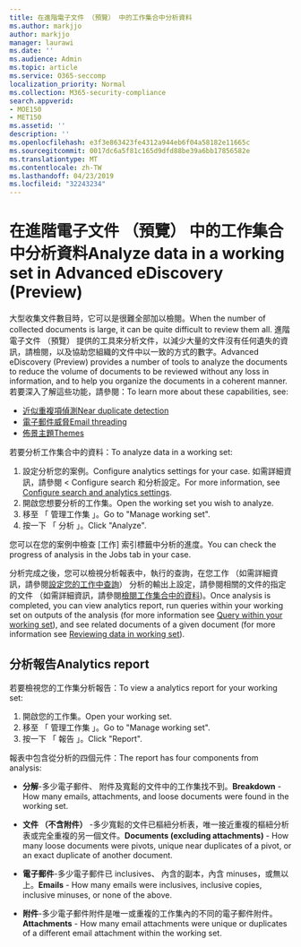 ```yaml
---
title: 在進階電子文件 （預覽） 中的工作集合中分析資料
ms.author: markjjo
author: markjjo
manager: laurawi
ms.date: ''
ms.audience: Admin
ms.topic: article
ms.service: O365-seccomp
localization_priority: Normal
ms.collection: M365-security-compliance
search.appverid:
- MOE150
- MET150
ms.assetid: ''
description: ''
ms.openlocfilehash: e3f3e863423fe4312a944eb6f04a58182e11665c
ms.sourcegitcommit: 0017dc6a5f81c165d9dfd88be39a6bb17856582e
ms.translationtype: MT
ms.contentlocale: zh-TW
ms.lasthandoff: 04/23/2019
ms.locfileid: "32243234"
---
```

# <a name="analyze-data-in-a-working-set-in-advanced-ediscovery-preview"></a><span data-ttu-id="25125-102">在進階電子文件 （預覽） 中的工作集合中分析資料</span><span class="sxs-lookup"><span data-stu-id="25125-102">Analyze data in a working set in Advanced eDiscovery (Preview)</span></span>

<span data-ttu-id="25125-103">大型收集文件數目時，它可以是很難全部加以檢閱。</span><span class="sxs-lookup"><span data-stu-id="25125-103">When the number of collected documents is large, it can be quite difficult to review them all.</span></span> <span data-ttu-id="25125-104">進階電子文件 （預覽） 提供的工具來分析文件，以減少大量的文件沒有任何遺失的資訊，請檢閱，以及協助您組織的文件中以一致的方式的數字。</span><span class="sxs-lookup"><span data-stu-id="25125-104">Advanced eDiscovery (Preview) provides a number of tools to analyze the documents to reduce the volume of documents to be reviewed without any loss in information, and to help you organize the documents in a coherent manner.</span></span> <span data-ttu-id="25125-105">若要深入了解這些功能，請參閱：</span><span class="sxs-lookup"><span data-stu-id="25125-105">To learn more about these capabilities, see:</span></span>

- [<span data-ttu-id="25125-106">近似重複項偵測</span><span class="sxs-lookup"><span data-stu-id="25125-106">Near duplicate detection</span></span>](near-duplicates.md)
- [<span data-ttu-id="25125-107">電子郵件威脅</span><span class="sxs-lookup"><span data-stu-id="25125-107">Email threading</span></span>](email-threading.md)
- [<span data-ttu-id="25125-108">佈景主題</span><span class="sxs-lookup"><span data-stu-id="25125-108">Themes</span></span>](themes.md)

<span data-ttu-id="25125-109">若要分析工作集合中的資料：</span><span class="sxs-lookup"><span data-stu-id="25125-109">To analyze data in a working set:</span></span>

1. <span data-ttu-id="25125-110">設定分析您的案例。</span><span class="sxs-lookup"><span data-stu-id="25125-110">Configure analytics settings for your case.</span></span> <span data-ttu-id="25125-111">如需詳細資訊，請參閱 < <b0>Configure search 和分析設定</b0>。</span><span class="sxs-lookup"><span data-stu-id="25125-111">For more information, see [Configure search and analytics settings](configure-search-analytics-settings.md).</span></span>
2. <span data-ttu-id="25125-112">開啟您想要分析的工作集。</span><span class="sxs-lookup"><span data-stu-id="25125-112">Open the working set you wish to analyze.</span></span>
3. <span data-ttu-id="25125-113">移至 「 管理工作集 」。</span><span class="sxs-lookup"><span data-stu-id="25125-113">Go to "Manage working set".</span></span>
4. <span data-ttu-id="25125-114">按一下 「 分析 」。</span><span class="sxs-lookup"><span data-stu-id="25125-114">Click "Analyze".</span></span>

<span data-ttu-id="25125-115">您可以在您的案例中檢查 [工作] 索引標籤中分析的進度。</span><span class="sxs-lookup"><span data-stu-id="25125-115">You can check the progress of analysis in the Jobs tab in your case.</span></span>

 <span data-ttu-id="25125-116">分析完成之後，您可以檢視分析報表中，執行的查詢，在您工作 （如需詳細資訊，請參閱[設定您的工作中查詢](working-set-search.md)） 分析的輸出上設定，請參閱相關的文件的指定的文件 （如需詳細資訊，請參閱[檢閱工作集合中的資料](reviewing-data-in-working-set.md))。</span><span class="sxs-lookup"><span data-stu-id="25125-116">Once analysis is completed, you can view analytics report, run queries within your working set on outputs of the analysis (for more information see [Query within your working set](working-set-search.md)), and see related documents of a given document (for more information see [Reviewing data in working set](reviewing-data-in-working-set.md)).</span></span>

## <a name="analytics-report"></a><span data-ttu-id="25125-117">分析報告</span><span class="sxs-lookup"><span data-stu-id="25125-117">Analytics report</span></span>

<span data-ttu-id="25125-118">若要檢視您的工作集分析報告：</span><span class="sxs-lookup"><span data-stu-id="25125-118">To view a analytics report for your working set:</span></span>

1. <span data-ttu-id="25125-119">開啟您的工作集。</span><span class="sxs-lookup"><span data-stu-id="25125-119">Open your working set.</span></span>
2. <span data-ttu-id="25125-120">移至 「 管理工作集 」。</span><span class="sxs-lookup"><span data-stu-id="25125-120">Go to "Manage working set".</span></span>
3. <span data-ttu-id="25125-121">按一下 「 報告 」。</span><span class="sxs-lookup"><span data-stu-id="25125-121">Click "Report".</span></span>

<span data-ttu-id="25125-122">報表中包含從分析的四個元件：</span><span class="sxs-lookup"><span data-stu-id="25125-122">The report has four components from analysis:</span></span>

- <span data-ttu-id="25125-123">**分解**-多少電子郵件、 附件及寬鬆的文件中的工作集找不到。</span><span class="sxs-lookup"><span data-stu-id="25125-123">**Breakdown** - How many emails, attachments, and loose documents were found in the working set.</span></span>

- <span data-ttu-id="25125-124">**文件 （不含附件）** -多少寬鬆的文件已樞紐分析表，唯一接近重複的樞紐分析表或完全重複的另一個文件。</span><span class="sxs-lookup"><span data-stu-id="25125-124">**Documents (excluding attachments)** - How many loose documents were pivots, unique near duplicates of a pivot, or an exact duplicate of another document.</span></span>

- <span data-ttu-id="25125-125">**電子郵件**-多少電子郵件已 inclusives、 內含的副本，內含 minuses，或無以上。</span><span class="sxs-lookup"><span data-stu-id="25125-125">**Emails** - How many emails were inclusives, inclusive copies, inclusive minuses, or none of the above.</span></span>

- <span data-ttu-id="25125-126">**附件**-多少電子郵件附件是唯一或重複的工作集內的不同的電子郵件附件。</span><span class="sxs-lookup"><span data-stu-id="25125-126">**Attachments** - How many email attachments were unique or duplicates of a different email attachment within the working set.</span></span>